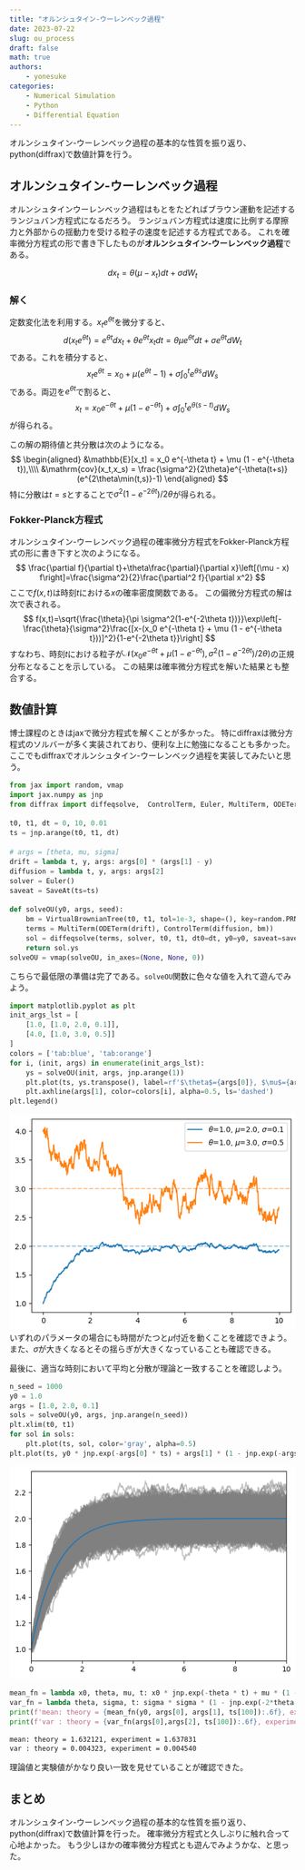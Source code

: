 ```yaml
---
title: "オルンシュタイン-ウーレンベック過程"
date: 2023-07-22
slug: ou_process
draft: false
math: true
authors:
    - yonesuke
categories:
    - Numerical Simulation
    - Python
    - Differential Equation
---
```


オルンシュタイン-ウーレンベック過程の基本的な性質を振り返り、
python(diffrax)で数値計算を行う。

<!-- more -->

## オルンシュタイン-ウーレンベック過程
オルンシュタインウーレンベック過程はもとをたどればブラウン運動を記述するランジュバン方程式になるだろう。
ランジュバン方程式は速度に比例する摩擦力と外部からの揺動力を受ける粒子の速度を記述する方程式である。
これを確率微分方程式の形で書き下したものが**オルンシュタイン-ウーレンベック過程**である。

$$
dx_t = \theta(\mu - x_t)dt + \sigma dW_t
$$

### 解く
定数変化法を利用する。$x_{t}e^{\theta t}$を微分すると、
$$
d(x_{t}e^{\theta t})=e^{\theta t}dx_t+\theta e^{\theta t}x_t dt
=\theta\mu e^{\theta t}dt+\sigma e^{\theta t}dW_t
$$
である。これを積分すると、
$$
x_{t}e^{\theta t}=x_0+\mu(e^{\theta t}-1)+\sigma\int_0^t e^{\theta s}dW_s
$$
である。両辺を$e^{\theta t}$で割ると、
$$
x_t = x_0 e^{-\theta t} + \mu (1 - e^{-\theta t})+\sigma\int_0^t e^{\theta (s-t)}dW_s
$$
が得られる。

この解の期待値と共分散は次のようになる。
$$
\begin{aligned}
&\mathbb{E}[x_t] = x_0 e^{-\theta t} + \mu (1 - e^{-\theta t}),\\\\
&\mathrm{cov}(x_t,x_s) = \frac{\sigma^2}{2\theta}e^{-\theta(t+s)}(e^{2\theta\min(t,s)}-1)
\end{aligned}
$$
特に分散は$t=s$とすることで$\sigma^{2}(1-e^{-2\theta t})/2\theta$が得られる。

### Fokker-Planck方程式
オルンシュタイン-ウーレンベック過程の確率微分方程式をFokker-Planck方程式の形に書き下すと次のようになる。
$$
\frac{\partial f}{\partial t}+\theta\frac{\partial}{\partial x}\left[(\mu - x) f\right]=\frac{\sigma^2}{2}\frac{\partial^2 f}{\partial x^2}
$$
ここで$f(x,t)$は時刻$t$における$x$の確率密度関数である。
この偏微分方程式の解は次で表される。
$$
f(x,t)=\sqrt{\frac{\theta}{\pi \sigma^2(1-e^{-2\theta t})}}\exp\left[-\frac{\theta}{\sigma^2}\frac{[x-(x_0 e^{-\theta t} + \mu (1 - e^{-\theta t}))]^2}{1-e^{-2\theta t}}\right]
$$
すなわち、時刻$t$における粒子が$\mathcal{N}(x_0 e^{-\theta t} + \mu (1 - e^{-\theta t}),\sigma^2(1-e^{-2\theta t})/2\theta)$の正規分布となることを示している。
この結果は確率微分方程式を解いた結果とも整合する。

## 数値計算
博士課程のときはjaxで微分方程式を解くことが多かった。
特にdiffraxは微分方程式のソルバーが多く実装されており、便利な上に勉強になることも多かった。
ここでもdiffraxでオルンシュタイン-ウーレンベック過程を実装してみたいと思う。

```python
from jax import random, vmap
import jax.numpy as jnp
from diffrax import diffeqsolve,  ControlTerm, Euler, MultiTerm, ODETerm, SaveAt, VirtualBrownianTree

t0, t1, dt = 0, 10, 0.01
ts = jnp.arange(t0, t1, dt)

# args = [theta, mu, sigma]
drift = lambda t, y, args: args[0] * (args[1] - y)
diffusion = lambda t, y, args: args[2]
solver = Euler()
saveat = SaveAt(ts=ts)

def solveOU(y0, args, seed):
    bm = VirtualBrownianTree(t0, t1, tol=1e-3, shape=(), key=random.PRNGKey(seed))
    terms = MultiTerm(ODETerm(drift), ControlTerm(diffusion, bm))
    sol = diffeqsolve(terms, solver, t0, t1, dt0=dt, y0=y0, saveat=saveat, args=args)
    return sol.ys
solveOU = vmap(solveOU, in_axes=(None, None, 0))
```
こちらで最低限の準備は完了である。`solveOU`関数に色々な値を入れて遊んでみよう。

```python
import matplotlib.pyplot as plt
init_args_lst = [
    [1.0, [1.0, 2.0, 0.1]],
    [4.0, [1.0, 3.0, 0.5]]
]
colors = ['tab:blue', 'tab:orange']
for i, (init, args) in enumerate(init_args_lst):
    ys = solveOU(init, args, jnp.arange(1))
    plt.plot(ts, ys.transpose(), label=rf'$\theta$={args[0]}, $\mu$={args[1]}, $\sigma$={args[2]}', color=colors[i])
    plt.axhline(args[1], color=colors[i], alpha=0.5, ls='dashed')
plt.legend()
```
![](ou_process.png)
いずれのパラメータの場合にも時間がたつと$\mu$付近を動くことを確認できよう。
また、$\sigma$が大きくなるとその揺らぎが大きくなっていることも確認できる。

最後に、適当な時刻において平均と分散が理論と一致することを確認しよう。
```python
n_seed = 1000
y0 = 1.0
args = [1.0, 2.0, 0.1]
sols = solveOU(y0, args, jnp.arange(n_seed))
plt.xlim(t0, t1)
for sol in sols:
    plt.plot(ts, sol, color='gray', alpha=0.5)
plt.plot(ts, y0 * jnp.exp(-args[0] * ts) + args[1] * (1 - jnp.exp(-args[0] * ts)))
```
![](ou_process_1000.png)

```python
mean_fn = lambda x0, theta, mu, t: x0 * jnp.exp(-theta * t) + mu * (1 - jnp.exp(-theta * t))
var_fn = lambda theta, sigma, t: sigma * sigma * (1 - jnp.exp(-2*theta * t)) / 2 / theta
print(f'mean: theory = {mean_fn(y0, args[0], args[1], ts[100]):.6f}, experiment = {sols[:,100].mean():.6f}')
print(f'var : theory = {var_fn(args[0],args[2], ts[100]):.6f}, experiment = {sols[:,100].var():.6f}')
```
```bash
mean: theory = 1.632121, experiment = 1.637831
var : theory = 0.004323, experiment = 0.004540
```
理論値と実験値がかなり良い一致を見せていることが確認できた。

## まとめ
オルンシュタイン-ウーレンベック過程の基本的な性質を振り返り、
python(diffrax)で数値計算を行った。
確率微分方程式と久しぶりに触れ合って心地よかった。
もう少しほかの確率微分方程式とも遊んでみようかな、と思った。